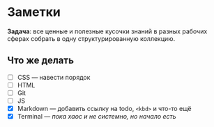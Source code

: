 # Заметки

**Задача**: все ценные и полезные кусочки знаний в разных рабочих сферах собрать в одну структурированную коллекцию.

## Что же делать

- [ ] CSS — навести порядок
- [ ] HTML
- [ ] Git
- [ ] JS
- [x] Markdown — добавить ссылку на todo, `<kbd>` и что-то ещё
- [x] Terminal — *пока хаос и не системно, но начало есть*
